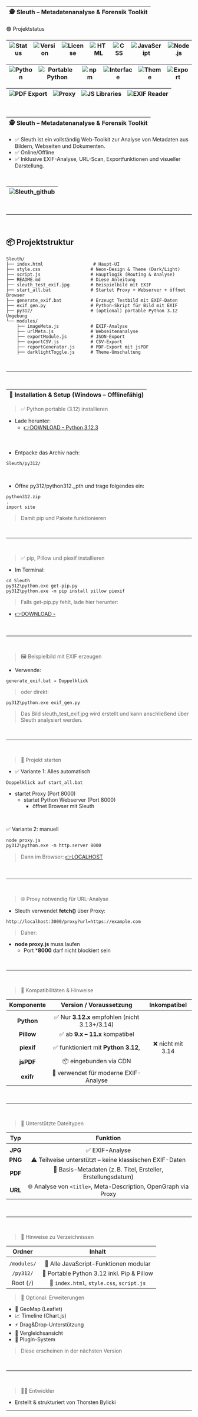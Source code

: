 |🕵️ Sleuth – Metadatenanalyse & Forensik Toolkit|
|---|

🟢 Projektstatus

| ![Status](https://img.shields.io/badge/status-stable-brightgreen?style=flat-square)| ![Version](https://img.shields.io/badge/version-1.0.0-blue?style=flat-square)| ![License](https://img.shields.io/badge/license-private-important?style=flat-square) | ![HTML](https://img.shields.io/badge/html-5-E34F26?style=flat-square&logo=html5&logoColor=white) |![CSS](https://img.shields.io/badge/css-3-1572B6?style=flat-square&logo=css3&logoColor=white) |![JavaScript](https://img.shields.io/badge/javascript-ES6+-F7DF1E?style=flat-square&logo=javascript&logoColor=black)|![Node.js](https://img.shields.io/badge/node.js-18.x-339933?style=flat-square&logo=nodedotjs&logoColor=white) |
|---|---|---|---|---|---|---|

| ![Python](https://img.shields.io/badge/python-3.12-3776AB?style=flat-square&logo=python&logoColor=white) | ![Portable Python](https://img.shields.io/badge/portable%20python-enabled-informational?style=flat-square) | ![npm](https://img.shields.io/badge/npm-enabled-CB3837?style=flat-square&logo=npm) |![Interface](https://img.shields.io/badge/interface-html%2Fjs-lightgrey?style=flat-square)|![Theme](https://img.shields.io/badge/theme-dark%2Flight%20%2B%20neon-9c27b0?style=flat-square)|![Export](https://img.shields.io/badge/export-JSON%2FCSV%2FPDF-yellow?style=flat-square)|
|---|---|---|---|---|---|


|![PDF Export](https://img.shields.io/badge/pdf-jsPDF-green?style=flat-square)|![Proxy](https://img.shields.io/badge/proxy-required-orange?style=flat-square)|![JS Libraries](https://img.shields.io/badge/libs-exifr%2Fjspdf%2Fchart.js-blueviolet?style=flat-square)|![EXIF Reader](https://img.shields.io/badge/EXIF-powered%20by%20exifr-informational?style=flat-square)|
|---|---|---|---|

<br>

|🕵️ Sleuth – Metadatenanalyse & Forensik Toolkit|
|---|

- ✅ Sleuth ist ein vollständig Web-Toolkit zur Analyse von Metadaten aus Bildern, Webseiten und Dokumenten.
- ✅ Online/Offline
- ✅ Inklusive EXIF-Analyse, URL-Scan, Exportfunktionen und visueller Darstellung.

<br>

|![Sleuth_github](https://github.com/user-attachments/assets/f254d3ac-d95b-44ca-9af2-f33296be40b7)|
|---|

<br>

---

<br>

## 📦 Projektstruktur

```yarn
Sleuth/
├── index.html                   # Haupt-UI
├── style.css                   # Neon-Design & Theme (Dark/Light)
├── script.js                   # Hauptlogik (Routing & Analyse)
├── README.md                   # Diese Anleitung
├── sleuth_test_exif.jpg        # Beispielbild mit EXIF
├── start_all.bat               # Startet Proxy + Webserver + öffnet Browser
├── generate_exif.bat           # Erzeugt Testbild mit EXIF-Daten
├── exif_gen.py                 # Python-Skript für Bild mit EXIF
├── py312/                      # (optional) portable Python 3.12 Umgebung
└── modules/
    ├── imageMeta.js            # EXIF-Analyse
    ├── urlMeta.js              # Webseitenanalyse
    ├── exportModule.js         # JSON-Export
    ├── exportCSV.js            # CSV-Export
    ├── reportGenerator.js      # PDF-Export mit jsPDF
    ├── darklightToggle.js      # Theme-Umschaltung
```

<br>

---

<br>

|🚀 Installation & Setup (Windows – Offlinefähig)|
|---|

> ✅ Python portable (3.12) installieren
  - Lade herunter:
    - [👉DOWNLOAD - Python 3.12.3]( https://www.python.org/ftp/python/3.12.3/python-3.12.3-embed-amd64.zip)

<br>
   
- Entpacke das Archiv nach:

```yarn
Sleuth/py312/
```

<br>

- Öffne py312/python312._pth und trage folgendes ein:

```yarn
python312.zip
.
import site
```

> Damit pip und Pakete funktionieren

<br>

---

<br>

>✅ pip, Pillow und piexif installieren
- Im Terminal:

```yarn
cd Sleuth
py312\python.exe get-pip.py
py312\python.exe -m pip install pillow piexif
```

> Falls get-pip.py fehlt, lade hier herunter:
  - [👉DOWNLOAD - ](https://bootstrap.pypa.io/get-pip.py)

<br>

---

<br>

>🖼️ Beispielbild mit EXIF erzeugen
 - Verwende:

```yarn
generate_exif.bat → Doppelklick
```

> oder direkt:

```yarn
py312\python.exe exif_gen.py
```

> Das Bild sleuth_test_exif.jpg wird erstellt und kann anschließend über Sleuth analysiert werden.

<br>

---

<br>

> 🧪 Projekt starten
  - ✅ Variante 1: Alles automatisch

```yarn
Doppelklick auf start_all.bat
```

- startet Proxy (Port 8000)
  - startet Python Webserver (Port 8000)
    - öffnet Browser mit Sleuth
   
<br>

✅ Variante 2: manuell

```yarn
node proxy.js
py312\python.exe -m http.server 8000
```

> Dann im Browser:
  [👉LOCALHOST](http://localhost:8000)

<br>

---

<br>

>🌐 Proxy notwendig für URL-Analyse
  - Sleuth verwendet **fetch()** über Proxy:

```yarn
http://localhost:3000/proxy?url=https://example.com
```

> Daher:
  - **node proxy.js** muss laufen
    - Port ***8000** darf nicht blockiert sein

<br>

---

<br>

> 🧠 Kompatibilitäten & Hinweise

| Komponente |             Version / Voraussetzung           |                 Inkompatibel                    |
|    :---:   |                   :---:                        |                   :---:                        |
|            |                                                |                                                |
| **Python** | ✅ Nur **3.12.x** empfohlen (nicht 3.13+/3.14) |                                              |
| **Pillow** | ✅ ab **9.x – 11.x** kompatibel                |                                              |
| **piexif** | ✅ funktioniert mit **Python 3.12**,           |            ❌ nicht mit 3.14                 |
| **jsPDF**  | 📦 eingebunden via CDN                         |
| **exifr**  | 🚀 verwendet für moderne EXIF-Analyse          |

<br>

---

<br>

> 🧪 Unterstützte Dateitypen

| Typ   | Funktion                                                           |
|    :---:   |                   :---:                                      |
|            |                                                              |
| **JPG**  | ✅ EXIF-Analyse                                                |
| **PNG**  | ⚠️ Teilweise unterstützt – keine klassischen EXIF-Daten        |
| **PDF**  | 📝 Basis-Metadaten (z. B. Titel, Ersteller, Erstellungsdatum)  |
| **URL**  | 🌐 Analyse von `<title>`, Meta-Description, OpenGraph via Proxy |

<br>

---

<br>

> 📁 Hinweise zu Verzeichnissen

| Ordner     |                  Inhalt                     |
|    :---:   |                   :---:                      |
|            |                                              |
| `/modules/` | 🔧 Alle JavaScript-Funktionen modular       |
| `/py312/`   | 🐍 Portable Python 3.12 inkl. Pip & Pillow  |
| Root (`/`)  | 📄 `index.html`, `style.css`, `script.js`   |

> 🧩 Optional: Erweiterungen
- 📍 GeoMap (Leaflet)
- 📈 Timeline (Chart.js)
- ⚡ Drag&Drop-Unterstützung
- 🧪 Vergleichsansicht
- 🔌 Plugin-System

> Diese erscheinen in der nächsten Version

<br>

---

<br>

> 👨‍💻 Entwickler
  - Erstellt & strukturiert von Thorsten Bylicki

---
